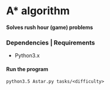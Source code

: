 # A* algorithm
**Solves rush hour (game) problems**

### Dependencies | Requirements
* Python3.x

#### Run the program
`python3.5 Astar.py tasks/<difficulty>`

